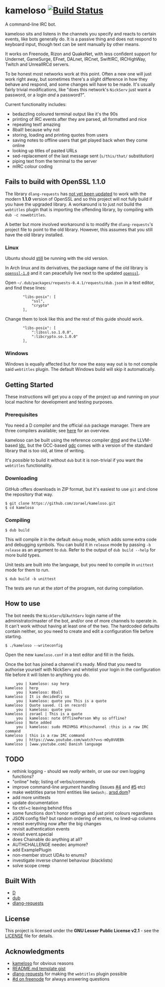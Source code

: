 # kameloso [![Build Status](https://travis-ci.org/zorael/kameloso.svg?branch=master)](https://travis-ci.org/zorael/kameloso)

A command-line IRC bot.

kameloso sits and listens in the channels you specify and reacts to certain events, like bots generally do. It is a passive thing and does not respond to keyboard input, though text can be sent manually by other means.

It works on Freenode, Rizon and QuakeNet, with less confident support for Undernet, GameSurge, EFnet, DALnet, IRCnet, SwiftIRC, IRCHighWay, Twitch and UnrealIRCd servers.

To be honest most networks work at this point. Often a new one will just work right away, but sometimes there's a slight difference in how they behave and respond, and some changes will have to be made. It's usually fairly trivial modifications, like "does this network's `NickServ` just want a password, or a login *and* a password?".

Current functionality includes:

* bedazzling coloured terminal output like it's the 90s
* printing of IRC events after they are parsed, all formatted and nice
* repeating text! amazing
* 8ball! because why not
* storing, loading and printing quotes from users
* saving notes to offline users that get played back when they come online
* looking up titles of pasted URLs
* sed-replacement of the last message sent (`s/this/that/` substitution)
* piping text from the terminal to the server
* mIRC colour coding

## Fails to build with OpenSSL 1.1.0

The library `dlang-requests` has [not yet been updated](https://github.com/ikod/dlang-requests/issues/45) to work with the modern **1.1.0** version of OpenSSL and so this project will not fully build if you have the upgraded library. A workaround is to just not build the `webtitles` plugin that is importing the offending library, by compiling with `dub -c nowebtitles`.

A better but more involved workaround is to modify the `dlang-requests`'s project file to point to the old library. However, this assumes that you still have the old library installed.

### Linux

Ubuntu should [still](http://packages.ubuntu.com/zesty/openssl) be running with the old version.

In Arch linux and its derivatives, the package name of the old library is [`openssl-1.0`](https://www.archlinux.org/packages/extra/x86_64/openssl-1.0) and it can peacefully live next to the updated [`openssl`](https://www.archlinux.org/packages/core/x86_64/openssl).

Open `~/.dub/packages/requests-0.4.1/requests/dub.json` in a text editor, and find these lines:

            "libs-posix": [
                "ssl",
                "crypto"
            ],

Change them to look like this and the rest of this guide should work.

            "libs-posix": [
                ":libssl.so.1.0.0",
                ":libcrypto.so.1.0.0"
            ],

### Windows
Windows is equally affected but for now the easy way out is to not compile said `webtitles` plugin. The default Windows build will skip it automatically.

## Getting Started

These instructions will get you a copy of the project up and running on your local machine for development and testing purposes.

### Prerequisites

You need a D compiler and the official `dub` package manager. There are three compilers available; see [here](https://wiki.dlang.org/Compilers) for an overview.

kameloso can be built using the reference compiler [dmd](https://dlang.org/download.html) and the LLVM-based [ldc](https://github.com/ldc-developers/ldc/releases), but the GCC-based [gdc](https://gdcproject.org/downloads) comes with a version of the standard library that is too old, at time of writing.

It's *possible* to build it without `dub` but it is non-trivial if you want the `webtitles` functionality.

### Downloading

GitHub offers downloads in ZIP format, but it's easiest to use `git` and clone the repository that way.

    $ git clone https://github.com/zorael/kameloso.git
    $ cd kameloso

### Compiling

    $ dub build

This will compile it in the default `debug` mode, which adds some extra code and debugging symbols. You can build it in `release` mode by passing `-b release` as an argument to `dub`. Refer to the output of `dub build --help` for more build types.

Unit tests are built into the language, but you need to compile in `unittest` mode for them to run.

    $ dub build -b unittest

The tests are run at the *start* of the program, not during compilation.

## How to use

The bot needs the `NickServ`/`Q`/`AuthServ` login name of the administrator/master of the bot, and/or one of more channels to operate in. It can't work without having at least one of the two. The hardcoded defaults contain neither, so you need to create and edit a configuration file before starting.

    $ ./kameloso --writeconfig

Open the new `kameloso.conf` in a text editor and fill in the fields.

Once the bot has joined a channel it's ready. Mind that you need to authorise yourself with NickServ and whitelist your login in the configuration file before it will listen to anything you do.

         you | kameloso: say herp
    kameloso | herp
         you | kameloso: 8ball
    kameloso | It is decidedly so
         you | kameloso: quote you This is a quote
    kameloso | Quote saved. (1 on record)
         you | kameloso: quote you
    kameloso | zorael | This is a quote
         you | kameloso: note OfflinePerson Why so offline?
    kameloso | Note added
         you | kameloso: sudo PRIVMSG #thischannel :this is a raw IRC command
    kameloso | this is a raw IRC command
         you | https://www.youtube.com/watch?v=s-mOy8VUEBk
    kameloso | [www.youtube.com] Danish language

## TODO

* rethink logging - should we *really* writeln, or use our own logging functions?
* "online" help; listing of verbs/commands
* improve command-line argument handling (issues [#4](https://github.com/zorael/kameloso/issues/4) and [#5](https://github.com/zorael/kameloso/issues/5) etc)
* make webtitles parse html entities like `&mdash;`. [arsd.dom](https://github.com/adamdruppe/arsd/blob/master/dom.d)?
* add more unittests
* update documentation
* fix ctrl+c leaving behind fifos
* some functions don't honor settings and just print colours regardless
* JSON config file? but random ordering of entries, no lined-up columns
* retest everything now after the big changes
* revisit authentication events
* revisit event.special
* does Chainable do anything at all?
* AUTHCHALLENGE needec anymore?
* add ExamplePlugin
* non-member struct UDAs to enums?
* investigate inverse channel behaviour (blacklists)
* solve scope creep

## Built With

* [D](https://dlang.org)
* [dub](https://code.dlang.org)
* [dlang-requests](https://code.dlang.org/packages/requests)

## License

This project is licensed under the **GNU Lesser Public License v2.1** - see the [LICENSE](LICENSE) file for details.

## Acknowledgments

* [kameloso](https://www.youtube.com/watch?v=s-mOy8VUEBk) for obvious reasons
* [README.md template gist](https://gist.github.com/PurpleBooth/109311bb0361f32d87a2)
* [dlang-requests](https://github.com/ikod/dlang-requests) for making the `webtitles` plugin possible
* [#d on freenode](irc://irc.freenode.org:6667/#d) for always answering questions
